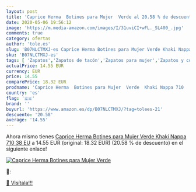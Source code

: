 ```yaml
---
layout: post
title: 'Caprice Herma  Botines para Mujer  Verde al 20.58 % de descuento'
date: 2020-05-06 19:56:12
image: 'https://m.media-amazon.com/images/I/31uviCI+wFL._SL400_.jpg'
comments: true
category: ofertas
author: 'tole.es'
slug: 'B07NLCTMXJ-es Caprice Herma Botines para Mujer Verde Khaki Nappa 710 38 EU'
sku: 'B07NLCTMXJ-es'
tags: [ 'Zapatos','Zapatos de tacón','Zapatos para mujer','Zapatos y complementos','botines', ]
actualPrice: 14.55 EUR
currency: EUR
price: 14.55
comparePrice: 18.32 EUR
prodname: 'Caprice Herma  Botines para Mujer  Verde  Khaki Nappa 710   38 EU'
country: 'es'
flag: '🇪🇸'
brand: ''
buyurl: 'https://www.amazon.es/dp/B07NLCTMXJ/?tag=tolees-21'
descuento: '20.58'
average: '14.55'
---
```


Ahora mismo tienes [Caprice Herma  Botines para Mujer  Verde  Khaki Nappa 710   38 EU](https://www.amazon.es/dp/B07NLCTMXJ/?tag=tolees-21) a 14.55 EUR (original: 18.32 EUR) (20.58 %  de descuento) en el siguiente enlace!

[![Caprice Herma  Botines para Mujer  Verde](https://m.media-amazon.com/images/I/31uviCI+wFL._SL400_.jpg)](https://www.amazon.es/dp/B07NLCTMXJ/?tag=tolees-21)

🔎:


[🛒 Visítala!!!](https://www.amazon.es/dp/B07NLCTMXJ/?tag=tolees-21)
